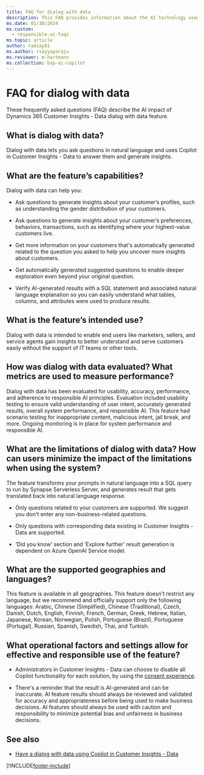 ```yaml
---
title: FAQ for dialog with data
description: This FAQ provides information about the AI technology used in dialog with data. It provides key considerations and details about how AI is used, how it was tested and evaluated, and any specific limitations.
ms.date: 01/30/2024
ms.custom: 
  - responsible-ai-faqs
ms.topic: article
author: radsay01
ms.author: rsayyaparaju
ms.reviewer: m-hartmann
ms.collection: bap-ai-copilot 
---
```


# FAQ for dialog with data

These frequently asked questions (FAQ) describe the AI impact of Dynamics 365 Customer Insights - Data dialog with data feature.

## What is dialog with data?

Dialog with data lets you ask questions in natural language and uses Copilot in Customer Insights - Data to answer them and generate insights.

## What are the feature’s capabilities?

Dialog with data can help you:

- Ask questions to generate insights about your customer’s profiles, such as understanding the gender distribution of your customers.

- Ask questions to generate insights about your customer’s preferences, behaviors, transactions, such as identifying where your highest-value customers live.

- Get more information on your customers that's automatically generated related to the question you asked to help you uncover more insights about customers.

- Get automatically generated suggested questions to enable deeper exploration even beyond your original question.

- Verify AI-generated results with a SQL statement and associated natural language explanation so you can easily understand what tables, columns, and attributes were used to produce results.

## What is the feature’s intended use?

Dialog with data is intended to enable end users like marketers, sellers, and service agents gain insights to better understand and serve customers easily without the support of IT teams or other tools.

## How was dialog with data evaluated? What metrics are used to measure performance?

Dialog with data has been evaluated for usability, accuracy, performance, and adherence to responsible AI principles. Evaluation included usability testing to ensure valid understanding of user intent, accurately generated results, overall system performance, and responsible AI. This feature had scenario testing for inappropriate content, malicious intent, jail break, and more. Ongoing monitoring is in place for system performance and responsible AI.  

## What are the limitations of dialog with data? How can users minimize the impact of the limitations when using the system?

The feature transforms your prompts in natural language into a SQL query to run by Synapse Serverless Server, and generates result that gets translated back into natural language response.

- Only questions related to your customers are supported. We suggest you don't enter any non-business-related questions.

- Only questions with corresponding data existing in Customer Insights - Data are supported.

- ‘Did you know’ section and ‘Explore further’ result generation is dependent on Azure OpenAI Service model.  

## What are the supported geographies and languages?

This feature is available in all geographies. This feature doesn't restrict any language, but we recommend and officially support only the following languages: Arabic, Chinese (Simplified), Chinese (Traditional), Czech, Danish, Dutch, English, Finnish, French, German, Greek, Hebrew, Italian, Japanese, Korean, Norwegian, Polish, Portuguese (Brazil), Portuguese (Portugal), Russian, Spanish, Swedish, Thai, and Turkish.

## What operational factors and settings allow for effective and responsible use of the feature?

- Administrators in Customer Insights - Data can choose to disable all Copilot functionality for each solution, by using the [consent experience](copilot-global-consent.md).

- There's a reminder that the result is AI-generated and can be inaccurate. AI feature results should always be reviewed and validated for accuracy and appropriateness before being used to make business decisions. AI features should always be used with caution and responsibility to minimize potential bias and unfairness in business decisions.

## See also

- [Have a dialog with data using Copilot in Customer Insights - Data](dialog-with-data.md)

[!INCLUDE[footer-include](includes/footer-banner.md)]
